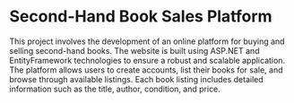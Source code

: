 # Second-Hand Book Sales Platform

This project involves the development of an online platform for buying and selling second-hand books. The website is built using ASP.NET and EntityFramework technologies to ensure a robust and scalable application. The platform allows users to create accounts, list their books for sale, and browse through available listings. Each book listing includes detailed information such as the title, author, condition, and price.
